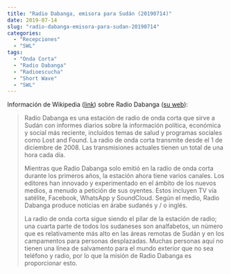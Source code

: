 ```yaml
---
title: "Radio Dabanga, emisora para Sudán (20190714)"
date: 2019-07-14
slug: "radio-dabanga-emisora-para-sudan-20190714"
categories:
  - "Recepciones"
  - "SWL"
tags:
  - "Onda Corta"
  - "Radio Dabanga"
  - "Radioescucha"
  - "Short Wave"
  - "SWL"
---
```


Información de Wikipedia ([link](https://en.wikipedia.org/wiki/Radio_Dabanga)) sobre Radio Dabanga ([su web](https://www.dabangasudan.org/en/about-us)):

> Radio Dabanga es una estación de radio de onda corta que sirve a Sudán con informes diarios sobre la información política, económica y social más reciente, incluidos temas de salud y programas sociales como Lost and Found. La radio de onda corta transmite desde el 1 de diciembre de 2008. Las transmisiones actuales tienen un total de una hora cada día.
> 
> Mientras que Radio Dabanga solo emitió en la radio de onda corta durante los primeros años, la estación ahora tiene varios canales. Los editores han innovado y experimentado en el ámbito de los nuevos medios, a menudo a petición de sus oyentes. Estos incluyen TV vía satélite, Facebook, WhatsApp y SoundCloud. Según el medio, Radio Dabanga produce noticias en árabe sudanés y / o inglés.
> 
> La radio de onda corta sigue siendo el pilar de la estación de radio; una cuarta parte de todos los sudaneses son analfabetos, un número que es relativamente más alto en las áreas remotas de Sudán y en los campamentos para personas desplazadas. Muchas personas aquí no tienen una línea de salvamento para el mundo exterior que no sea teléfono y radio, por lo que la misión de Radio Dabanga es proporcionar esto.
